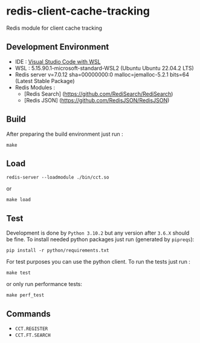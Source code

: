 # redis-client-cache-tracking
Redis module for client cache tracking

## Development Environment 

* IDE : [Visual Studio Code with WSL](https://code.visualstudio.com/docs/cpp/config-wsl) 
* WSL : 5.15.90.1-microsoft-standard-WSL2 (Ubuntu Ubuntu 22.04.2 LTS)
* Redis server v=7.0.12 sha=00000000:0 malloc=jemalloc-5.2.1 bits=64 (Latest Stable Package)
* Redis Modules :
    * [Redis Search] (https://github.com/RediSearch/RediSearch)
    * [Redis JSON] (https://github.com/RedisJSON/RedisJSON)

## Build

After preparing the build environment just run : 

```
make
```

## Load

```
redis-server --loadmodule ./bin/cct.so
```

or 

```
make load
```

## Test
Development is done by `Python 3.10.2` but any version after `3.6.X` should be fine. To install needed python packages just run (generated by `pipreqs`): 

```
pip install -r python/requirements.txt
```

For test purposes you can use the python client. To run the tests just run : 

```
make test
```

or only run performance tests: 

```
make perf_test
```



## Commands

* `CCT.REGISTER`
* `CCT.FT.SEARCH`
